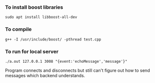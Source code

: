 ### To install boost libraries
```
sudo apt install libboost-all-dev
```

### To compile
```
g++ -I /usr/include/boost/ -pthread test.cpp
```

### To run for local server
```
./a.out 127.0.0.1 3008 "{event:'echoMessage','message'}"
```

Program connects and disconnects but still can't figure out how to send messages which backend understands.


